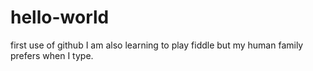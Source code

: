 # hello-world
first use of github
I am also learning to play fiddle but my human family prefers when I type. 

